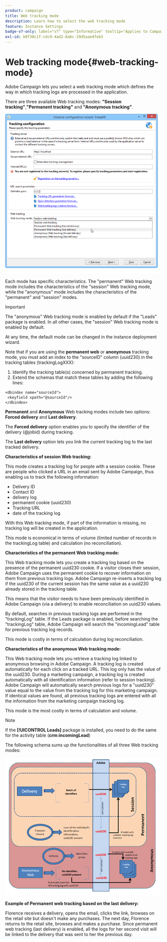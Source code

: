 ```yaml
---
product: campaign
title: Web tracking mode
description: Learn how to select the web tracking mode
feature: Instance Settings
badge-v7-only: label="v7" type="Informative" tooltip="Applies to Campaign Classic v7 only"
exl-id: b0f30c1f-cdc9-4ad2-8a6c-19d5aae4feb3
---
```

# Web tracking mode{#web-tracking-mode}



Adobe Campaign lets you select a web tracking mode which defines the way in which tracking logs are processed in the application.

There are three available Web tracking modes: **"Session tracking"**,**"Permanent tracking"** and **"Anonymous tracking"**. 

![](assets/s_ncs_install_deployment_wiz_tracking_mode.png)

Each mode has specific characteristics. The "permanent" Web tracking mode includes the characteristics of the "session" Web tracking mode, while the "anonymous" mode includes the characteristics of the "permanent" and "session" modes.

>[!IMPORTANT]
>
>The "anonymous" Web tracking mode is enabled by default if the "Leads" package is enabled. In all other cases, the "session" Web tracking mode is enabled by default.
>
>At any time, the default mode can be changed in the instance deployment wizard.

Note that if you are using the **permanent web** or **anonymous** tracking mode, you must add an index to the "sourceID" column (uuid230) in the tracking tables (trackingLogXXX):

1. Identify the tracking table(s) concerned by permanent tracking.
1. Extend the schemas that match these tables by adding the following lines:

```
<dbindex name="sourceId">
 <keyfield xpath="@sourceId"/>
</dbindex>
```

**Permanent** and **Anonymous** Web tracking modes include two options: **Forced delivery** and **Last delivery**.

The **Forced delivery** option enables you to specify the identifier of the delivery (@jobid) during tracking.

The **Last delivery** option lets you link the current tracking log to the last tracked delivery.

**Characteristics of session Web tracking:**

This mode creates a tracking log for people with a session cookie. These are people who clicked a URL in an email sent by Adobe Campaign, thus enabling us to track the following information:

* Delivery ID
* Contact ID
* delivery log
* permanent cookie (uuid230)
* Tracking URL
* date of the tracking log

With this Web tracking mode, if part of the information is missing, no tracking log will be created in the application.

This mode is economical in terms of volume (limited number of records in the trackingLog table) and calculation (no reconciliation).

**Characteristics of the permanent Web tracking mode:**

This Web tracking mode lets you create a tracking log based on the presence of the permanent uuid230 cookie. If a visitor closes their session, Adobe Campaign uses the permanent cookie to recover information on them from previous tracking logs. Adobe Campaign re-inserts a tracking log if the uuid230 of the current session has the same value as a uuid230 already stored in the tracking table.

This means that the visitor needs to have been previously identified in Adobe Campaign (via a delivery) to enable reconciliation on uuid230 values.

By default, searches in previous tracking logs are performed in the "trackingLog" table. If the Leads package is enabled, before searching the "trackingLog" table, Adobe Campaign will search the "incomingLead" table for previous tracking log records.

This mode is costly in terms of calculation during log reconciliation.

**Characteristics of the anonymous Web tracking mode:**

This Web tracking mode lets you retrieve a tracking log linked to anonymous browsing in Adobe Campaign. A tracking log is created automatically for each click on a tracked URL. This log only has the value of the uuid230. During a marketing campaign, a tracking log is created automatically with all identification information (refer to session tracking). Adobe Campaign will automatically search previous logs for a "uuid230" value equal to the value from the tracking log for this marketing campaign. If identical values are found, all previous tracking logs are entered with all the information from the marketing campaign tracking log.

This mode is the most costly in terms of calculation and volume.

>[!NOTE]
>
>If the **[!UICONTROL Leads]** package is installed, you need to do the same for the activity table (**crm:incomingLead**)

The following schema sums up the functionalities of all three Web tracking modes:

![](assets/s_ncs_install_deployment_wiz_tracking_schema_mode.png)

**Example of Permanent web tracking based on the last delivery:**

Florence receives a delivery, opens the email, clicks the link, browses on the retail site but doesn't make any purchases. The next day, Florence returns to the retail site, browses and makes a purchase. Since permanent web tracking (last delivery) is enabled, all the logs for her second visit will be linked to the delivery that was sent to her the previous day.
